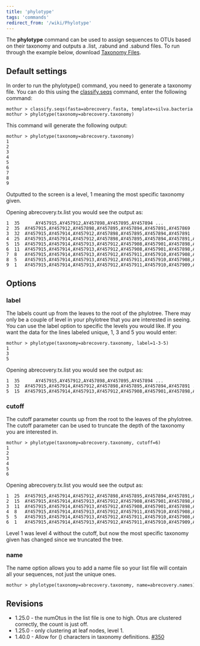 ```yaml
---
title: 'phylotype'
tags: 'commands'
redirect_from: '/wiki/Phylotype'
---
```

The **phylotype** command can be used to assign sequences to OTUs based on
their taxonomy and outputs a .list, .rabund and .sabund files. To run
through the example below, download [Taxonomy
Files](https://mothur.s3.us-east-2.amazonaws.com/wiki/taxonomyfiles.zip).


## Default settings

In order to run the phylotype() command, you need to generate a taxonomy
file. You can do this using the
[classify.seqs](/wiki/classify.seqs) command, enter the following
command:

    mothur > classify.seqs(fasta=abrecovery.fasta, template=silva.bacteria.fasta, taxonomy=silva.full.taxonomy)
    mothur > phylotype(taxonomy=abrecovery.taxonomy)

This command will generate the following output:

    mothur > phylotype(taxonomy=abrecovery.taxonomy)
    1
    2
    3
    4
    5
    6
    7
    8
    9

Outputted to the screen is a level, 1 meaning the most specific taxonomy
given.

Opening abrecovery.tx.list you would see the output as:

    1  35      AY457915,AY457912,AY457898,AY457895,AY457894 ...            
    2  35  AY457915,AY457912,AY457898,AY457895,AY457894,AY457891,AY457869 ... 
    3  32  AY457915,AY457914,AY457912,AY457898,AY457895,AY457894,AY457891 ...      
    4  25  AY457915,AY457914,AY457912,AY457898,AY457895,AY457894,AY457891,AY457888 ...
    5  15  AY457915,AY457914,AY457913,AY457912,AY457908,AY457901,AY457898,AY457895 ...
    6  11  AY457915,AY457914,AY457913,AY457912,AY457908,AY457901,AY457898,AY457895 ...
    7  8   AY457915,AY457914,AY457913,AY457912,AY457911,AY457910,AY457908,AY457901,AY457898 ...
    8  5   AY457915,AY457914,AY457913,AY457912,AY457911,AY457910,AY457908,AY457901,AY457898 ...
    9  1   AY457915,AY457914,AY457913,AY457912,AY457911,AY457910,AY457909,AY457908,AY457907 ...

## Options

### label

The labels count up from the leaves to the root of the phylotree. There
may only be a couple of level in your phylotree that you are interested
in seeing. You can use the label option to specific the levels you would
like. If you want the data for the lines labeled unique, 1, 3 and 5 you
would enter:

    mothur > phylotype(taxonomy=abrecovery.taxonomy, label=1-3-5)
    1
    3
    5

Opening abrecovery.tx.list you would see the output as:

    1  35      AY457915,AY457912,AY457898,AY457895,AY457894 ...            
    3  32  AY457915,AY457914,AY457912,AY457898,AY457895,AY457894,AY457891 ...      
    5  15  AY457915,AY457914,AY457913,AY457912,AY457908,AY457901,AY457898,AY457895 ...

### cutoff

The cutoff parameter counts up from the root to the leaves of the
phylotree. The cutoff parameter can be used to truncate the depth of the
taxonomy you are interested in.

    mothur > phylotype(taxonomy=abrecovery.taxonomy, cutoff=6)
    1
    2
    3
    4
    5
    6

Opening abrecovery.tx.list you would see the output as:

    1  25  AY457915,AY457914,AY457912,AY457898,AY457895,AY457894,AY457891,AY457888 ...
    2  15  AY457915,AY457914,AY457913,AY457912,AY457908,AY457901,AY457898,AY457895 ...
    3  11  AY457915,AY457914,AY457913,AY457912,AY457908,AY457901,AY457898,AY457895 ...
    4  8   AY457915,AY457914,AY457913,AY457912,AY457911,AY457910,AY457908,AY457901,AY457898 ...
    5  5   AY457915,AY457914,AY457913,AY457912,AY457911,AY457910,AY457908,AY457901,AY457898 ...
    6  1   AY457915,AY457914,AY457913,AY457912,AY457911,AY457910,AY457909,AY457908,AY457907 ...

Level 1 was level 4 without the cutoff, but now the most specific
taxonomy given has changed since we truncated the tree.

### name

The name option allows you to add a name file so your list file will
contain all your sequences, not just the unique ones.

    mothur > phylotype(taxonomy=abrecovery.taxonomy, name=abrecovery.names)

## Revisions

-   1.25.0 - the numOtus in the list file is one to high. Otus are
    clustered correctly, the count is just off.
-   1.25.0 - only clustering at leaf nodes, level 1.
-   1.40.0 - Allow for () characters in taxonomy definitions.
    [\#350](https://github.com/mothur/mothur/issues/350)


